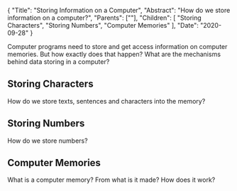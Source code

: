 {
	"Title": "Storing Information on a Computer",
	"Abstract": "How do we store information on a computer?",
	"Parents": [""],
	"Children": [
		"Storing Characters", 
		"Storing Numbers",
               "Computer Memories"
		],
	"Date": "2020-09-28"
}

Computer programs need to store and get access information on computer memories. But how exactly does that happen? What are the mechanisms behind data storing in a computer?

## Storing Characters

How do we store texts, sentences and characters into the memory?

## Storing Numbers

How do we store numbers?

## Computer Memories

What is a computer memory? From what is it made? How does it work?